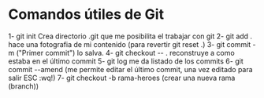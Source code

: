# Comandos útiles de Git
1- git init
    Crea directorio .git que me posibilita el trabajar con git
2- git add . hace una fotografia de mi contenido (para revertir git reset .)
3- git commit -m ("Primer commit") lo salva.
4- git checkout -- . reconstruye a como estaba en el último commit
5- git log    me da listado de los commits
6- git commit --amend (me permite editar el último commit, una vez editado para salir ESC :wq!)
7- git checkout -b rama-heroes (crear una nueva rama (branch))


